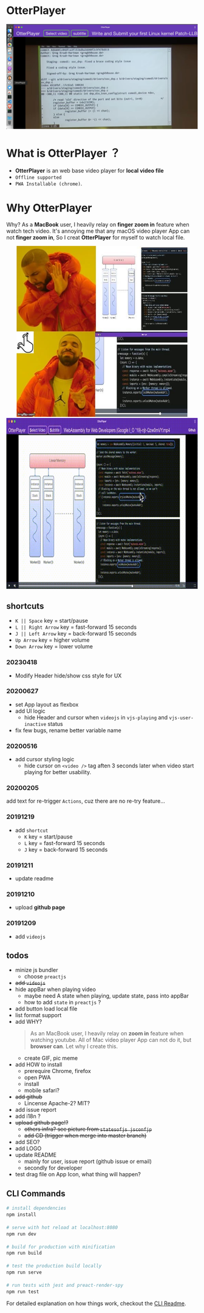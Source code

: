 # OtterPlayer
![installable](/assets/imgs/installable.jpg)

# What is OtterPlayer ？
- **OtterPlayer** is an web base video player for **local video file**
- `Offline supported`
- `PWA Installable (chrome)`.

# Why OtterPlayer 
  Why? As a **MacBook** user, I heavily relay on **finger zoom in** feature when watch tech video. It's annoying me that any macOS video player App can not **finger zoom in**, So I creat **OtterPlayer** for myself to watch local file.

<p align="center">
  <img width="auto" height="450" src="assets/imgs/whyOtterPlayer.jpg">
  <img width="auto" height="450" src="assets/imgs/zoomin.gif">
</p>

## shortcuts
- `K || Space` key = start/pause
- `L || Right Arrow` key = fast-forward 15 seconds
- `J || Left Arrow` key = back-forward 15 seconds
- `Up Arrow` key = higher volume
- `Down Arrow` key = lower volume

### 20230418
- Modify Header hide/show css style for UX
### 20200627
- set App layout as flexbox
- add UI logic
  - hide Header and cursor when `videojs` in `vjs-playing` and `vjs-user-inactive` status
- fix few bugs, rename better variable name

### 20200516
- add cursor styling logic
  - hide cursor on `<video />` tag aften 3 seconds later when video start playing for better usability.

### 20200205
add text for re-trigger `Actions`, cuz there are no re-try feature...

### 20191219
- add `shortcut`
  - `K` key = start/pause
  - `L` key = fast-forward 15 seconds
  - `J` key = back-forward 15 seconds
### 20191211
- update readme

### 20191210
- upload **github page**

### 20191209
- add `videojs`

## todos
- minize js bundler
  - choose `preactjs`
- ~~add `videojs`~~
- hide appBar when playing video
  - maybe need A state when playing, update state, pass into appBar
  - how to add `state` in `preactjs` ?
- add button load local file
- list format support
- add WHY?
  > As an MacBook user, I heavily relay on **zoom in** feature when watching youtube. All of Mac video player App can not do it, but **browser can**. Let why I create this.
  - create GIF, pic meme
- add HOW to install
  - prerequire Chrome, firefox
  - open PWA
  - install
  - mobile safari?
- ~~add github~~
  - Lincense Apache-2? MIT?
- add issue report
- add i18n ?
- ~~upload github page!?~~
  - ~~others infra? see picture from `statesofjs jsconfjp`~~
  - ~~add CD (trigger when merge into master branch)~~
- add SEO?
- add LOGO
- update README
  - mainly for user, issue report (github issue or email)
  - secondly for developer
- test drag file on App Icon, what thing will happen?



## CLI Commands

``` bash
# install dependencies
npm install

# serve with hot reload at localhost:8080
npm run dev

# build for production with minification
npm run build

# test the production build locally
npm run serve

# run tests with jest and preact-render-spy
npm run test
```

For detailed explanation on how things work, checkout the [CLI Readme](https://github.com/developit/preact-cli/blob/master/README.md).
